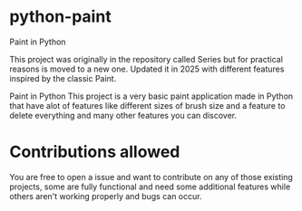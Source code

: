 # python-paint
Paint in Python

This project was originally in the repository called Series but for practical reasons is moved to a new one.
Updated it in 2025 with different features inspired by the classic Paint.

Paint in Python
This project is a very basic paint application made in Python that have alot of features like different sizes of brush size and a feature to delete everything and many other features you can discover.

# Contributions allowed
You are free to open a issue and want to contribute on any of those existing projects, some are fully functional and need some additional features while others aren't working properly and bugs can occur.

